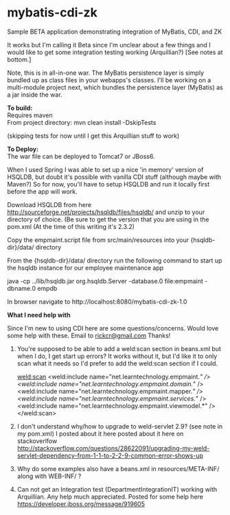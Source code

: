 mybatis-cdi-zk
=================

Sample BETA application demonstrating integration of MyBatis, CDI, and ZK

It works but I'm calling it Beta since I'm unclear about a few things and I would like to get some integration testing working (Arquillian?) [See notes at bottom.]

Note, this is in all-in-one war. The MyBatis persistence layer is simply bundled up as class files in your webapps's classes. I'll be working on a multi-module project
next, which bundles the persistence layer (MyBatis) as a jar inside the war.

**To build:**<br/>
Requires maven<br/>
From project directory: mvn clean install -DskipTests

(skipping tests for now until I get this Arquillian stuff to work)


**To Deploy:**<br/>
The war file can be deployed to Tomcat7 or JBoss6.

When I used Spring I was able to set up a nice 'in memory' version of HSQLDB, but doubt it's possible with vanilla CDI stuff (although maybe with Maven?)
So for now, you'll have to setup HSQLDB and run it locally first before the app will work.

Download HSQLDB from here http://sourceforge.net/projects/hsqldb/files/hsqldb/ and unzip to your directory of choice.
(Be sure to get the version that you are using in the pom.xml (At the time of this writing it's 2.3.2)

Copy the empmaint.script file from src/main/resources into your {hsqldb-dir}/data/ directory

From the {hsqldb-dir}/data/ directory run the following command to start up the hsqldb instance for our employee maintenance app

java -cp ../lib/hsqldb.jar org.hsqldb.Server -database.0 file:empmaint -dbname.0 empdb

In browser navigate to http://localhost:8080/mybatis-cdi-zk-1.0

**What I need help with**

Since I'm new to using CDI here are some questions/concerns. Would love some help with these. Email to rickcr@gmail.com Thanks!

1) You're supposed to be able to add a weld:scan section in beans.xml but when I do, I get start up errors? It works without it,
but I'd like it to only scan what it needs so I'd prefer to add the weld:scan section if I could.

    <weld:scan>
		<weld:include name="net.learntechnology.empmaint.*" />
		<weld:include name="net.learntechnology.empmaint.domain.*" />
		<weld:include name="net.learntechnology.empmaint.mapper.*" />
		<weld:include name="net.learntechnology.empmaint.services.*" />
		<weld:include name="net.learntechnology.empmaint.viewmodel.*" />
	</weld:scan>

2) I don't understand why/how to upgrade to weld-servlet 2.9? (see note in my pom.xml)
I posted about it here posted about it here on stackoverlfow
http://stackoverflow.com/questions/28622091/upgrading-my-weld-servlet-dependency-from-1-1-to-2-2-9-common-error-shows-up

3) Why do some examples also have a beans.xml in resources/META-INF/ along with WEB-INF/ ?

4) Can not get an Integration test (DepartmentIntegrationIT) working with Arquillian. Any help much appreciated. Posted for some help here https://developer.jboss.org/message/919605








